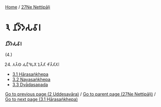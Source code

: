 
[Home](/) / [27Ne Nettipāḷi](/tipitaka/27Ne.md)

# 𑁩 𑀦𑀺𑀤𑁆𑀤𑁂𑀲𑀯𑀸𑀭

### 𑀦𑀺𑀤𑁆𑀤𑁂𑀲𑀯𑀸𑀭

(4.)

24. 𑀢𑀢𑁆𑀣 𑀲𑀗𑁆𑀔𑁂𑀧𑀢𑁄 𑀦𑁂𑀢𑁆𑀢𑀺 𑀓𑀺𑀢𑁆𑀢𑀺𑀢𑀸𑁇

* [3.1 Hārasaṅkhepa](/tipitaka/27Ne/3/3.1.md)
* [3.2 Nayasaṅkhepa](/tipitaka/27Ne/3/3.2.md)
* [3.3 Dvādasapada](/tipitaka/27Ne/3/3.3.md)

[Go to previous page (2 Uddesavāra)](/tipitaka/27Ne/2.md) / [Go to parent page (27Ne Nettipāḷi)](/tipitaka/27Ne/0.md) / [Go to next page (3.1 Hārasaṅkhepa)](/tipitaka/27Ne/3/3.1.md)


